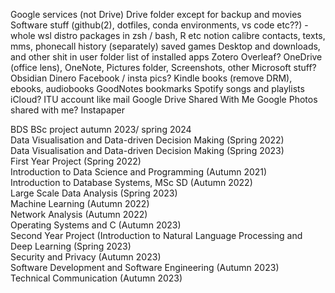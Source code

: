 Google services (not Drive)
Drive folder except for backup and movies
Software stuff (github(2), dotfiles, conda environments, vs code etc??) - whole wsl distro
packages in zsh / bash, R etc
notion
calibre
contacts, texts, mms, phonecall history (separately)
saved games
Desktop and downloads, and other shit in user folder
list of installed apps
Zotero
Overleaf?
OneDrive (office lens), OneNote, Pictures folder, Screenshots, other Microsoft stuff?
Obsidian
Dinero
Facebook / insta pics?
Kindle books (remove DRM), ebooks, audiobooks
GoodNotes
bookmarks
Spotify songs and playlists
iCloud?
ITU account like mail
Google Drive Shared With Me
Google Photos shared with me?
Instapaper


BDS BSc project autumn 2023/ spring 2024  
Data Visualisation and Data-driven Decision Making (Spring 2022)  
Data Visualisation and Data-driven Decision Making (Spring 2023)  
First Year Project (Spring 2022)  
Introduction to Data Science and Programming (Autumn 2021)  
Introduction to Database Systems, MSc SD (Autumn 2022)  
Large Scale Data Analysis (Spring 2023)  
Machine Learning (Autumn 2022)  
Network Analysis (Autumn 2022)  
Operating Systems and C (Autumn 2023)  
Second Year Project (Introduction to Natural Language Processing and Deep Learning (Spring 2023)  
Security and Privacy (Autumn 2023)  
Software Development and Software Engineering (Autumn 2023)  
Technical Communication (Autumn 2023)